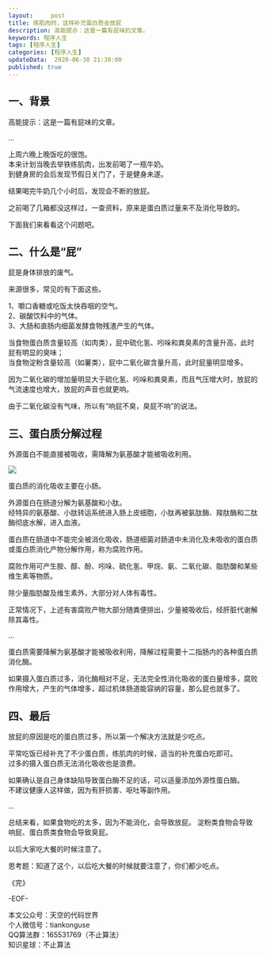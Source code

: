 ```yaml
---   
layout:     post  
title: 练肌肉时，这样补充蛋白质会放屁  
description: 高能提示：这是一篇有屁味的文章。   
keywords: 程序人生  
tags: [程序人生]    
categories: [程序人生]  
updateData:  2020-06-30 21:30:00  
published: true  
---  
```



## 一、背景  


高能提示：这是一篇有屁味的文章。  


...  


上周六晚上晚饭吃的很饱。  
本来计划当晚去举铁练肌肉，出发前喝了一瓶牛奶。  
到健身房的会后发现节假日关门了，于是健身未遂。  


结果喝完牛奶几个小时后，发现会不断的放屁。  


之前喝了几箱都没这样过，一查资料，原来是蛋白质过量来不及消化导致的。  


下面我们来看看这个问题吧。  


## 二、什么是“屁”  


屁是身体排放的废气。  


来源很多，常见的有下面这些。  


1、嚼口香糖或吃饭太快吞咽的空气。  
2、碳酸饮料中的气体。  
3、大肠和直肠内细菌发酵食物残渣产生的气体。  


当食物蛋白质含量较高（如肉类），屁中硫化氢、吲哚和粪臭素的含量升高，此时屁有明显的臭味；  
当食物淀粉含量较高（如薯类），屁中二氧化碳含量升高，此时屁量明显增多。  


因为二氧化碳的增加量明显大于硫化氢、吲哚和粪臭素，而且气压增大时，放屁的气流速度也增大，放屁的声音也就更响。  


由于二氧化碳没有气味，所以有“响屁不臭，臭屁不响”的说法。  


## 三、蛋白质分解过程  


外源蛋白不能直接被吸收，需降解为氨基酸才能被吸收利用。  


![](http://res2020.tiankonguse.com/images/2020/06/30/001.png)  


蛋白质的消化吸收主要在小肠。  


外源蛋白在肠道分解为氨基酸和小肽。  
经特异的氨基酸、小肽转运系统进入肠上皮细胞，小肽再被氨肽酶、羧肽酶和二肽酶彻底水解，进入血液。  


蛋白质在肠道中不能完全被消化吸收，肠道细菌对肠道中未消化及未吸收的蛋白质或蛋白质消化产物分解作用，称为腐败作用。  


腐败作用可产生胺、醇、酚、吲哚、硫化氢、甲烷、氨、二氧化碳、脂肪酸和某些维生素等物质。  


除少量脂肪酸及维生素外，大部分对人体有毒性。  


正常情况下，上述有害腐败产物大部分随粪便排出，少量被吸收后，经肝脏代谢解除其毒性。  


...  


蛋白质需要降解为氨基酸才能被吸收利用，降解过程需要十二指肠内的各种蛋白质消化酶。  


如果摄入蛋白质过多，消化酶相对不足，无法完全性消化吸收的蛋白量增多，腐败作用增大，产生的气体增多，超过机体肠道能容纳的容量，那么屁也就多了。  


## 四、最后  



放屁的原因是吃的蛋白质过多，所以第一个解决方法就是少吃点。  


平常吃饭已经补充了不少蛋白质，练肌肉的时候，适当的补充蛋白吃即可。  
过多的摄入蛋白质无法消化吸收也是浪费。  


如果确认是自己身体缺陷导致蛋白酶不足的话，可以适量添加外源性蛋白酶。  
不建议健康人这样做，因为有肝损害、呕吐等副作用。  


...


总结来看，如果食物吃的太多，因为不能消化，会导致放屁。 
淀粉类食物会导致响屁、蛋白质类食物会导致臭屁。  

以后大家吃大餐的时候注意了。   


思考题：知道了这个，以后吃大餐的时候就要注意了，你们都少吃点。  


《完》  


-EOF-  



本文公众号：天空的代码世界  
个人微信号：tiankonguse  
QQ算法群：165531769（不止算法）  
知识星球：不止算法  

